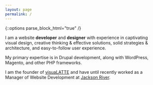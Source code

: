 ```yaml
---
layout: page
permalink: /
---
```


{::options parse_block_html="true" /}

<div class="larger">

I am a website **developer** and **designer** with experience in captivating visual design, creative thinking & effective solutions, solid strategies & architecture, and easy-to-follow user experience. 

My primary expertise is in Drupal development, along with WordPress, Magento, and other PHP frameworks.
 
I am the founder of [visuaLATTE](http://www.visualatte.com/) and have until recently worked as a Manager of Website Development at [Jackson River](http://www.jacksonriver.com/).

</div>

